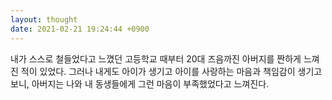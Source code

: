 ```yaml
---
layout: thought
date: 2021-02-21 19:24:44 +0900
---
```

내가 스스로 철들었다고 느꼈던 고등학교 때부터 20대 즈음까진 아버지를 짠하게 느껴진 적이 있었다.
그러나 내게도 아이가 생기고 아이를 사랑하는 마음과 책임감이 생기고 보니, 아버지는 나와 내 동생들에게 그런 마음이 부족했었다고 느껴진다.
